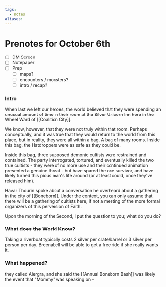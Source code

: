 ```yaml
---
tags:
  - notes
aliases:
---
```


# Prenotes for October 6th
- [ ] DM Screen
- [ ] Notepaper
- [ ] Prep
	- [ ] maps?
	- [ ] encounters / monsters?
	- [ ] intro / recap?

### Intro

When last we left our heroes, the world believed that they were spending an unusual amount of time in their room at the Silver Unicorn Inn here in the Wheel Ward of [[Coalition City]]. 

We know, however, that they were not truly within that room. Perhaps conceptually, and it was true that they would return to the world from this place, but in reality, they were all within a bag. A bag of many rooms. Inside this bag, the Hatdroppers were as safe as they could be. 

Inside this bag, three supposed demonic cultists were restrained and contained. The party interrogated, tortured, and eventually killed the two true cultists - they were of no more use and their continued animation presented a genuine threat - but have spared the one survivor, and have likely turned this pious man's life around (or at least could, once they've released him).

Havar Thourin spoke about a conversation he overheard about a gathering in the city of [[Boneborn]]. Under the context, you can only assume that there will be a gathering of cultists here, if not a meeting of the more formal organizers of this perversion of Faith.

Upon the morning of the Second, I put the question to you; what do you do?

### What does the World Know?

Taking a riverboat typically costs 2 silver per crate/barrel or 3 silver per person per day. Breenabell will be able to get a free ride if she really wants it.

### What happened?

they called Alergra, and she said the [[Annual Boneborn Bash]] was likely the event that "Mommy" was speaking on - 
